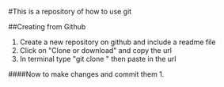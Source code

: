#This is a repository of how to use git

   ##Creating from Github

1. Create a new repository on github and include a readme file
2. Click on "Clone or download" and copy the url
3. In terminal type "git clone " then paste in the url

####Now to make changes and commit them
1. 








